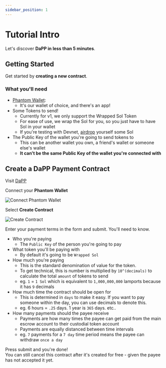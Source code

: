 ```yaml
---
sidebar_position: 1
---
```


# Tutorial Intro

Let's discover **DaPP in less than 5 minutes**.

## Getting Started

Get started by **creating a new contract**.

### What you'll need

- [Phantom Wallet](https://phantom.app/):
  - It's our wallet of choice, and there's an app!
- Some Tokens to send!
  - Currently for v1, we only support the Wrapped Sol Token
  - For ease of use, we wrap the Sol for you, so you just have to have Sol in your wallet
  - If you're testing with Devnet, [airdrop](https://solfaucet.com/) yourself some Sol
- The Public Key of the wallet you're going to send tokens to
  - This can be another wallet you own, a friend's wallet or someone else's wallet
  - **It can't be the same Public Key of the wallet you're connected with**

## Create a DaPP Payment Contract

Visit [DaPP](https://dapp-frontend-cyan.vercel.app/)

Connect your **Phantom Wallet**

![Connect Phantom Wallet](/img/tutorial/select_wallet.png)

Select **Create Contract**

![Create Contract](/img/tutorial/create_a_contract.png)

Enter your payment terms in the form and submit. You'll need to know.

- Who you're paying
  - The `Public Key` of the person you're going to pay
- What token you'll be paying with
  - By default it's going to be `Wrapped Sol`
- How much you're paying
  - This is the standard denomination of value for the token.
  - To get technical, this is number is multiplied by `10^(decimals)` to calculate the total `amount` of tokens to send
  - eg. `1` = `1 Sol` which is equivalent to `1,000,000,000` lamports because it has `9` decimals
- How much time the contract should be open for
  - This is determined in `days` to make it easy. If you want to pay someone within the day, you can use decimals to denote this.
  - eg. 6 hours = `.25` days. 1 year is `365` days. etc..
- How many payments should the payee receive
  - Payments are how many times the payee can get paid from the main escrow account to their custodial token account
  - Payments are equally distanced between time intervals
  - eg. `7` payments for a `7 day` time period means the payee can withdraw `once a day`

Press submit and you're done!<br />
You can still cancel this contract after it's created for free - given the payee has not accepted it yet.
